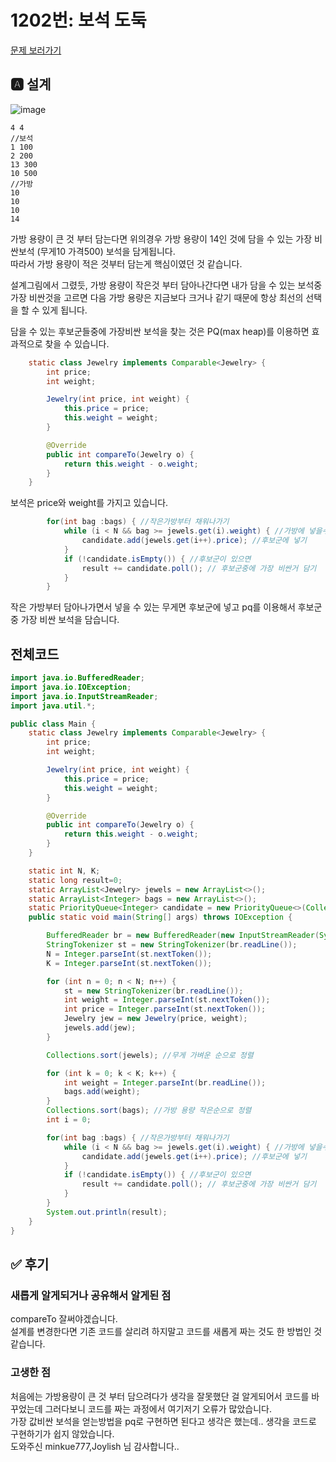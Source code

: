 # 1202번: 보석 도둑

[문제 보러가기](https://www.acmicpc.net/problem/1202)

## 🅰 설계
![image](https://user-images.githubusercontent.com/37682970/109420063-e206dd00-7a13-11eb-92c3-1196c284f62a.png)
```
4 4
//보석
1 100
2 200
13 300
10 500
//가방
10
10
10
14
```
가방 용량이 큰 것 부터 담는다면 위의경우 가방 용량이 14인 것에 담을 수 있는 가장 비싼보석 (무게10 가격500) 보석을 담게됩니다.  
따라서 가방 용량이 적은 것부터 담는게 핵심이였던 것 같습니다.  

설계그림에서 그렸듯, 가방 용량이 작은것 부터 담아나간다면 내가 담을 수 있는 보석중 가장 비싼것을 고르면 다음 가방 용량은 지금보다 크거나 같기 때문에 항상 최선의 선택을 할 수 있게 됩니다.

담을 수 있는 후보군들중에 가장비싼 보석을 찾는 것은 PQ(max heap)를 이용하면 효과적으로 찾을 수 있습니다.  

```java
    static class Jewelry implements Comparable<Jewelry> {
        int price;
        int weight;

        Jewelry(int price, int weight) {
            this.price = price;
            this.weight = weight;
        }

        @Override
        public int compareTo(Jewelry o) {
            return this.weight - o.weight;
        }
    }
```
보석은 price와 weight를 가지고 있습니다.  
```java
        for(int bag :bags) { //작은가방부터 채워나가기
            while (i < N && bag >= jewels.get(i).weight) { //가방에 넣을수 있는 무게면
                candidate.add(jewels.get(i++).price); //후보군에 넣기
            }
            if (!candidate.isEmpty()) { //후보군이 있으면
                result += candidate.poll(); // 후보군중에 가장 비싼거 담기
            }
        }
```
작은 가방부터 담아나가면서 넣을 수 있는 무게면 후보군에 넣고 pq를 이용해서 후보군중 가장 비싼 보석을 담습니다.  

## 전체코드
```java
import java.io.BufferedReader;
import java.io.IOException;
import java.io.InputStreamReader;
import java.util.*;

public class Main {
    static class Jewelry implements Comparable<Jewelry> {
        int price;
        int weight;

        Jewelry(int price, int weight) {
            this.price = price;
            this.weight = weight;
        }

        @Override
        public int compareTo(Jewelry o) {
            return this.weight - o.weight;
        }
    }

    static int N, K;
    static long result=0;
    static ArrayList<Jewelry> jewels = new ArrayList<>();
    static ArrayList<Integer> bags = new ArrayList<>();
    static PriorityQueue<Integer> candidate = new PriorityQueue<>(Collections.reverseOrder());
    public static void main(String[] args) throws IOException {

        BufferedReader br = new BufferedReader(new InputStreamReader(System.in));
        StringTokenizer st = new StringTokenizer(br.readLine());
        N = Integer.parseInt(st.nextToken());
        K = Integer.parseInt(st.nextToken());

        for (int n = 0; n < N; n++) {
            st = new StringTokenizer(br.readLine());
            int weight = Integer.parseInt(st.nextToken());
            int price = Integer.parseInt(st.nextToken());
            Jewelry jew = new Jewelry(price, weight);
            jewels.add(jew);
        }

        Collections.sort(jewels); //무게 가벼운 순으로 정렬

        for (int k = 0; k < K; k++) {
            int weight = Integer.parseInt(br.readLine());
            bags.add(weight);
        }
        Collections.sort(bags); //가방 용량 작은순으로 정렬
        int i = 0;

        for(int bag :bags) { //작은가방부터 채워나가기
            while (i < N && bag >= jewels.get(i).weight) { //가방에 넣을수 있는 무게면
                candidate.add(jewels.get(i++).price); //후보군에 넣기
            }
            if (!candidate.isEmpty()) { //후보군이 있으면
                result += candidate.poll(); // 후보군중에 가장 비싼거 담기
            }
        }
        System.out.println(result);
    }
}
```

## ✅ 후기

### 새롭게 알게되거나 공유해서 알게된 점

compareTo 잘써야겠습니다.  
설계를 변경한다면 기존 코드를 살리려 하지말고 코드를 새롭게 짜는 것도 한 방법인 것 같습니다.  

### 고생한 점

처음에는 가방용량이 큰 것 부터 담으려다가 생각을 잘못했단 걸 알게되어서 코드를 바꾸었는데 그러다보니 코드를 짜는 과정에서 여기저기 오류가 많았습니다.  
가장 값비싼 보석을 얻는방법을 pq로 구현하면 된다고 생각은 했는데.. 생각을 코드로 구현하기가 쉽지 않았습니다.  
도와주신 minkue777,Joylish 님 감사합니다..
